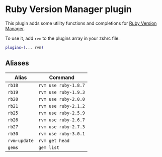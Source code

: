 # Ruby Version Manager plugin

This plugin adds some utility functions and completions for [Ruby Version Manager](https://rvm.io/).

To use it, add `rvm` to the plugins array in your zshrc file:

```zsh
plugins=(... rvm)
```

## Aliases

| Alias          | Command              |
|----------------|----------------------|
| `rb18`         | `rvm use ruby-1.8.7` |
| `rb19`         | `rvm use ruby-1.9.3` |
| `rb20`         | `rvm use ruby-2.0.0` |
| `rb21`         | `rvm use ruby-2.1.2` |
| `rb25`         | `rvm use ruby-2.5.9` |
| `rb26`         | `rvm use ruby-2.6.7` |
| `rb27`         | `rvm use ruby-2.7.3` |
| `rb30`         | `rvm use ruby-3.0.1` |
| `rvm-update`   | `rvm get head`       |
| `gems`         | `gem list`           |
